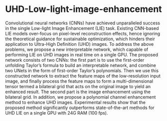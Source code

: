 # UHD-Low-light-image-enhancement
Convolutional neural networks (CNNs) have achieved unparalleled success in the single Low-light Image Enhancement (LIE) task. Existing CNN-based LIE models over-focus on pixel-level reconstruction effects, hence ignoring the theoretical guidance for sustainable optimization, which hinders their application to Ultra-High Definition (UHD) images. To address the above problems, we propose a new interpretable network, which capable of performing LIE on UHD images in real time on a single GPU. The proposed network consists of two CNNs: the first part is to use the first-order unfolding Taylor’s formula to build an interpretable network, and combine two UNets in the form of first-order Taylor’s polynomials. Then we use this constructed network to extract the feature maps of the low-resolution input image, and finally process the feature maps to form a multi-dimensional tensor termed a bilateral grid that acts on the original image to yield an enhanced result. The second part is the image enhancement using the bilateral grid. In addition, we propose a polynomial channel enhancement method to enhance UHD images. Experimental results show that the proposed method significantly outperforms state-of-the-art methods for UHD LIE on a single GPU with 24G RAM (100 fps).
 
